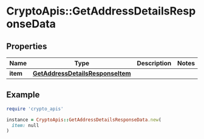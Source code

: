 # CryptoApis::GetAddressDetailsResponseData

## Properties

| Name | Type | Description | Notes |
| ---- | ---- | ----------- | ----- |
| **item** | [**GetAddressDetailsResponseItem**](GetAddressDetailsResponseItem.md) |  |  |

## Example

```ruby
require 'crypto_apis'

instance = CryptoApis::GetAddressDetailsResponseData.new(
  item: null
)
```

